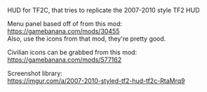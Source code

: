 HUD for TF2C, that tries to replicate the 2007-2010 style TF2 HUD

Menu panel based off of from this mod: </br>
https://gamebanana.com/mods/30455 </br>
Also, use the icons from that mod, they're pretty good.

Civilian icons can be grabbed from this mod: </br>
https://gamebanana.com/mods/577162

Screenshot library: </br>
https://imgur.com/a/2007-2010-styled-tf2-hud-tf2c-RtaMrq9
